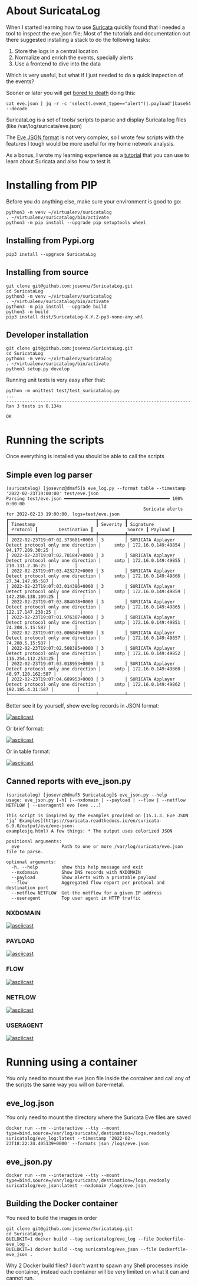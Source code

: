 # About SuricataLog

When I started learning how to use [Suricata](https://suricata.io/) quickly found that I needed a tool to inspect the eve.json file; Most of the tutorials 
and documentation out there suggested installing a stack to do the following tasks:
1. Store the logs in a central location
2. Normalize and enrich the events, specially alerts
3. Use a frontend to dive into the data

Which is very useful, but what if I just needed to do a quick inspection of the events?

Sooner or later you will get [bored to death](https://suricata.readthedocs.io/en/suricata-6.0.0/output/eve/eve-json-examplesjq.html) doing this:

```shell
cat eve.json | jq -r -c 'select(.event_type=="alert")|.payload'|base64 --decode
```

SuricataLog is a set of tools/ scripts to parse and display Suricata log files (like /var/log/suricata/eve.json)

The [Eve JSON format](https://suricata.readthedocs.io/en/suricata-6.0.0/output/eve/eve-json-format.html) is not very complex, 
so I wrote few scripts with the features I tough would be more useful for my home network analysis.

As a bonus, I wrote my learning experience as a [tutorial](TUTORIAL.md) that you can use to learn about Suricata and also how to test it.

# Installing from PIP

Before you do anything else, make sure your environment is good to go:

```shell
python3 -m venv ~/virtualenv/suricatalog
. ~/virtualenv/suricatalog/bin/activate
python3 -m pip install --upgrade pip setuptools wheel
```

## Installing from Pypi.org

```shell
pip3 install --upgrade SuricataLog
```

## Installing from source

```shell
git clone git@github.com:josevnz/SuricataLog.git
cd SuricataLog
python3 -m venv ~/virtualenv/suricatalog
. ~/virtualenv/suricatalog/bin/activate
python3 -m pip install --upgrade build
python3 -m build
pip3 install dist/SuricataLog-X.Y.Z-py3-none-any.whl
```
## Developer installation

```shell
git clone git@github.com:josevnz/SuricataLog.git
cd SuricataLog
python3 -m venv ~/virtualenv/suricatalog
. ~/virtualenv/suricatalog/bin/activate
python3 setup.py develop
```

Running unit tests is very easy after that:
```shell
python -m unittest test/test_suricatalog.py
...
----------------------------------------------------------------------
Ran 3 tests in 0.134s

OK

```

# Running the scripts

Once everything is installed you should be able to call the scripts

## Simple even log parser

```shell
(suricatalog) [josevnz@dmaf5]$ eve_log.py --format table --timestamp '2022-02-23T19:00:00' test/eve.json 
Parsing test/eve.json ━━━━━━━━━━━━━━━━━━━━━━━━━━━━━━━━━━━━━━━━ 100% 0:00:00
                                                    Suricata alerts for 2022-02-23 19:00:00, logs=test/eve.json                                                     
┏━━━━━━━━━━━━━━━━━━━━━━━━━━━━━━━━━┳━━━━━━━━━━┳━━━━━━━━━━━━━━━━━━━━━━━━━━━━━━━━━━━━━━━━━━━━━━━━━━━━━━┳━━━━━━━━━━┳━━━━━━━━━━━━━━━━━━━━┳━━━━━━━━━━━━━━━━━━━━┳━━━━━━━━━┓
┃ Timestamp                       ┃ Severity ┃ Signature                                            ┃ Protocol ┃        Destination ┃             Source ┃ Payload ┃
┡━━━━━━━━━━━━━━━━━━━━━━━━━━━━━━━━━╇━━━━━━━━━━╇━━━━━━━━━━━━━━━━━━━━━━━━━━━━━━━━━━━━━━━━━━━━━━━━━━━━━━╇━━━━━━━━━━╇━━━━━━━━━━━━━━━━━━━━╇━━━━━━━━━━━━━━━━━━━━╇━━━━━━━━━┩
│ 2022-02-23T19:07:02.373681+0000 │ 3        │ SURICATA Applayer Detect protocol only one direction │     smtp │ 172.16.0.149:49854 │   94.177.209.30:25 │         │
│ 2022-02-23T19:07:02.701847+0000 │ 3        │ SURICATA Applayer Detect protocol only one direction │     smtp │ 172.16.0.149:49855 │    210.131.2.36:25 │         │
│ 2022-02-23T19:07:03.423272+0000 │ 3        │ SURICATA Applayer Detect protocol only one direction │     smtp │ 172.16.0.149:49866 │   27.34.147.95:587 │         │
│ 2022-02-23T19:07:03.014386+0000 │ 3        │ SURICATA Applayer Detect protocol only one direction │     smtp │ 172.16.0.149:49859 │ 142.250.138.109:25 │         │
│ 2022-02-23T19:07:03.884078+0000 │ 3        │ SURICATA Applayer Detect protocol only one direction │     smtp │ 172.16.0.149:49865 │  122.17.147.238:25 │         │
│ 2022-02-23T19:07:01.976307+0000 │ 3        │ SURICATA Applayer Detect protocol only one direction │     smtp │ 172.16.0.149:49851 │    74.208.5.15:587 │         │
│ 2022-02-23T19:07:03.006849+0000 │ 3        │ SURICATA Applayer Detect protocol only one direction │     smtp │ 172.16.0.149:49857 │    74.208.5.15:587 │         │
│ 2022-02-23T19:07:02.508385+0000 │ 3        │ SURICATA Applayer Detect protocol only one direction │     smtp │ 172.16.0.149:49852 │ 116.254.112.253:25 │         │
│ 2022-02-23T19:07:03.018953+0000 │ 3        │ SURICATA Applayer Detect protocol only one direction │     smtp │ 172.16.0.149:49860 │  40.97.120.162:587 │         │
│ 2022-02-23T19:07:04.689953+0000 │ 3        │ SURICATA Applayer Detect protocol only one direction │     smtp │ 172.16.0.149:49862 │   192.185.4.31:587 │         │
└─────────────────────────────────┴──────────┴──────────────────────────────────────────────────────┴──────────┴────────────────────┴────────────────────┴─────────┘
```

Better see it by yourself, show eve log records in JSON format:

[![asciicast](https://asciinema.org/a/489775.svg)](https://asciinema.org/a/489775)

Or brief format:

[![asciicast](https://asciinema.org/a/489776.svg)](https://asciinema.org/a/489776)

Or in table format:

[![asciicast](https://asciinema.org/a/489777.svg)](https://asciinema.org/a/489777)

## Canned reports with eve_json.py

```shell
(suricatalog) [josevnz@dmaf5 SuricataLog]$ eve_json.py --help
usage: eve_json.py [-h] [--nxdomain | --payload | --flow | --netflow NETFLOW | --useragent] eve [eve ...]

This script is inspired by the examples provided on [15.1.3. Eve JSON ‘jq’ Examples](https://suricata.readthedocs.io/en/suricata-6.0.0/output/eve/eve-json-
examplesjq.html) A few things: * The output uses colorized JSON

positional arguments:
  eve                Path to one or more /var/log/suricata/eve.json file to parse.

optional arguments:
  -h, --help         show this help message and exit
  --nxdomain         Show DNS records with NXDOMAIN
  --payload          Show alerts with a printable payload
  --flow             Aggregated flow report per protocol and destination port
  --netflow NETFLOW  Get the netflow for a given IP address
  --useragent        Top user agent in HTTP traffic
```

### NXDOMAIN

[![asciicast](https://asciinema.org/a/491442.svg)](https://asciinema.org/a/491442)

### PAYLOAD

[![asciicast](https://asciinema.org/a/491432.svg)](https://asciinema.org/a/491432)

### FLOW

[![asciicast](https://asciinema.org/a/491433.svg)](https://asciinema.org/a/491433)

### NETFLOW

[![asciicast](https://asciinema.org/a/491435.svg)](https://asciinema.org/a/491435)

### USERAGENT

[![asciicast](https://asciinema.org/a/491436.svg)](https://asciinema.org/a/491436)

# Running using a container

You only need to mount the eve.json file inside the container and call any of the scripts 
the same way you will on bare-metal.

## eve_log.json

You only need to mount the directory where the Suricata Eve files are saved

```shell
docker run --rm --interactive --tty --mount type=bind,source=/var/log/suricata/,destination=/logs,readonly suricatalog/eve_log:latest --timestamp '2022-02-23T18:22:24.405139+0000' --formats json /logs/eve.json
```

## eve_json.py
```shell
docker run --rm --interactive --tty --mount type=bind,source=/var/log/suricata/,destination=/logs,readonly suricatalog/eve_json:latest --nxdomain /logs/eve.json
```

## Building the Docker container

You need to build the images in order

```shell
git clone git@github.com:josevnz/SuricataLog.git
cd SuricataLog
BUILDKIT=1 docker build --tag suricatalog/eve_log --file Dockerfile-eve_log .
BUILDKIT=1 docker build --tag suricatalog/eve_json --file Dockerfile-eve_json .
```

Why 2 Docker build files? I don't want to spawn any Shell processes inside the container, instead each container will be
very limited on what it can and cannot run.
